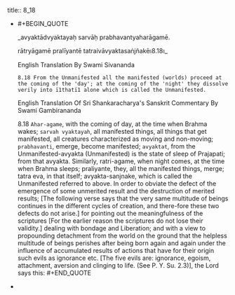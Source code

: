 title:: 8_18

- #+BEGIN_QUOTE
  
  _avyaktādvyaktayaḥ sarvāḥ prabhavantyaharāgamē.
  
  rātryāgamē pralīyantē tatraivāvyaktasaṅjñakē৷৷8.18৷৷_
  
  English Translation By Swami Sivananda
  
  `8.18 From the Unmanifested all the manifested (worlds) proceed at the coming of the 'day'; at the coming of the 'night' they dissolve verily into ï1thatï1 alone which is called the Unmanifested.`
  
  English Translation Of Sri Shankaracharya's Sanskrit Commentary By Swami Gambirananda
  
  8.18 `Ahar-agame`, with the coming of day, at the time when Brahma wakes;
   `sarvah vyaktayah`, all manifested things, all things that get manifested, all creatures characterized as moving and non-moving; 
  `prabhavanti`, emerge, become manifested; 
  `avyaktat`, from the Unmanifested-avyakta (Unmanifested) is the state of sleep of Prajapati; from that avyakta. Similarly, ratri-agame, when night comes, at the time when Brahma sleeps; praliyante, they, all the manifested things, merge; tatra eva, in that itself; avyakta-sanjnake, which is called the Unmanifested referred to above. In order to obviate the defect of the emergence of some unmerited result and the destruction of merited results; [The following verse says that the very same multitude of beings continues in the different cycles of creation, and there-fore these two defects do not arise.] for pointing out the meaningfulness of the scriptures [For the earlier reason the scriptures do not lose their validity.] dealing with bondage and Liberation; and with a view to propounding detachment from the world on the ground that the helpless multitude of beings perishes after being born again and again under the influence of accumulated results of actions that have for their origin such evils as ignorance etc. [The five evils are: ignorance, egoism, attachment, aversion and clinging to life. (See P. Y. Su. 2.3)], the Lord says this:
  #+END_QUOTE
-